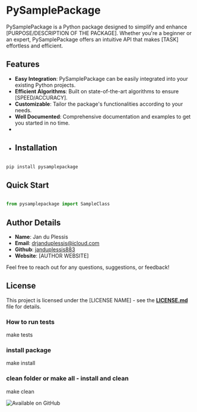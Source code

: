 # **PySamplePackage**

PySamplePackage is a Python package designed to simplify and enhance [PURPOSE/DESCRIPTION OF THE PACKAGE]. Whether you're a beginner or an expert, PySamplePackage offers an intuitive API that makes [TASK] effortless and efficient.

## **Features**

- **Easy Integration**: PySamplePackage can be easily integrated into your existing Python projects.
- **Efficient Algorithms**: Built on state-of-the-art algorithms to ensure [SPEED/ACCURACY].
- **Customizable**: Tailor the package's functionalities according to your needs.
- **Well Documented**: Comprehensive documentation and examples to get you started in no time.
-
- ## **Installation**

```bash

pip install pysamplepackage

```

## **Quick Start**

```python

from pysamplepackage import SampleClass

```

## **Author Details**

- **Name**: Jan du Plessis
- **Email**: drjanduplessis@icloud.com
- **Github**: [janduplessis883](https://github.com/janduplessis883)
- **Website**: [AUTHOR WEBSITE]

Feel free to reach out for any questions, suggestions, or feedback!

## **License**

This project is licensed under the [LICENSE NAME] - see the **[LICENSE.md](https://chat.openai.com/LICENSE.md)** file for details.


### How to run tests
make tests

### install package
make install

### clean folder or make all - install and clean
make clean

![Available on GitHub]('../images/github-mark.pnggithub-mark.png')
